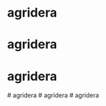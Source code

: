 # agridera
# agridera
# agridera
#   a g r i d e r a  
 #   a g r i d e r a  
 #   a g r i d e r a  
 